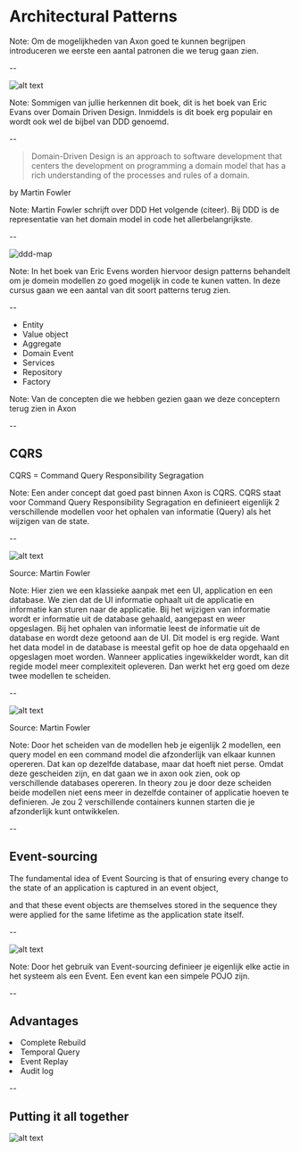 # Architectural Patterns

Note:
Om de mogelijkheden van Axon goed te kunnen begrijpen introduceren we eerste een aantal patronen die we terug gaan zien.

--

<!-- .slide: data-background-color="white" -->

![alt text](slides/images/ddd.jpg)

Note:
Sommigen van jullie herkennen dit boek, dit is het boek van Eric Evans over Domain Driven Design.
Inmiddels is dit boek erg populair en wordt ook wel de bijbel van DDD genoemd.

--

> Domain-Driven Design is an approach to software development that centers the development on programming a domain model that has a rich understanding of the processes and rules of a domain.

by Martin Fowler

Note:
Martin Fowler schrijft over DDD Het volgende (citeer).
Bij DDD is de representatie van het domain model in code het allerbelangrijkste.

--

<!-- .slide: data-background-color="white" -->

![ddd-map](slides/images/ddd-map.png)

Note:
In het boek van Eric Evens worden hiervoor design patterns behandelt om je domein modellen zo goed mogelijk in code te kunen vatten. In deze cursus gaan we een aantal van dit soort patterns terug zien.

--

- Entity
- Value object
- Aggregate
- Domain Event
- Services
- Repository
- Factory

Note:
Van de concepten die we hebben gezien gaan we deze conceptern terug zien in Axon

--

## CQRS

CQRS = Command Query Responsibility Segragation

Note:
Een ander concept dat goed past binnen Axon is CQRS.
CQRS staat voor Command Query Responsibility Segragation en definieert eigenlijk 2 verschillende modellen voor het ophalen van informatie (Query) als het wijzigen van de state.

--

<!-- .slide: data-background-color="white" -->

![alt text](slides/images/single-model.png)

Source: Martin Fowler

Note:
Hier zien we een klassieke aanpak met een UI, application en een database. We zien dat de UI informatie ophaalt uit de applicatie en informatie kan sturen naar de applicatie.
Bij het wijzigen van informatie wordt er informatie uit de database gehaald, aangepast en weer opgeslagen.
Bij het ophalen van informatie leest de informatie uit de database en wordt deze getoond aan de UI.
Dit model is erg regide. Want het data model in de database is meestal gefit op hoe de data opgehaald en opgeslagen moet worden.
Wanneer applicaties ingewikkelder wordt, kan dit regide model meer complexiteit opleveren.
Dan werkt het erg goed om deze twee modellen te scheiden.

--

<!-- .slide: data-background-color="white" -->

![alt text](slides/images/cqrs.png)

Source: Martin Fowler

Note:
Door het scheiden van de modellen heb je eigenlijk 2 modellen, een query model en een command model die afzonderlijk van elkaar kunnen opereren.
Dat kan op dezelfde database, maar dat hoeft niet perse.
Omdat deze gescheiden zijn, en dat gaan we in axon ook zien, ook op verschillende databases opereren.
In theory zou je door deze scheiden beide modellen niet eens meer in dezelfde container of applicatie hoeven te definieren. Je zou 2 verschillende containers kunnen starten die je afzonderlijk kunt ontwikkelen.

--

## Event-sourcing

<p class="fragment">The fundamental idea of Event Sourcing is that of ensuring every change to the state of an application is captured in an event object,<p> <p class="fragment">and that these event objects are themselves stored in the sequence they were applied for the same lifetime as the application state itself.</p>

--

<!-- .slide: data-background-color="white" -->

![alt text](slides/images/event-sourcing.svg)

Note:
Door het gebruik van Event-sourcing definieer je eigenlijk elke actie in het systeem als een Event.
Een event kan een simpele POJO zijn.

--

## Advantages

<li class="fragment">Complete Rebuild</li>
<li class="fragment">Temporal Query</li>
<li class="fragment">Event Replay</li>
<li class="fragment">Audit log</li>

--

## Putting it all together

![alt text](slides/images/es-cqrs.jpg)
